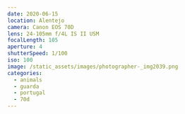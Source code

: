 ```yaml
---
date: 2020-06-15
location: Alentejo
camera: Canon EOS 70D
lens: 24-105mm f/4L IS II USM
focalLength: 105
aperture: 4
shutterSpeed: 1/100
iso: 100
image: /static_assets/images/photographer-_img2039.png
categories:
  - animals
  - guarda
  - portugal
  - 70d
---
```

